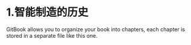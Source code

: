 # 1.智能制造的历史

GitBook allows you to organize your book into chapters, each chapter is stored in a separate file like this one.
